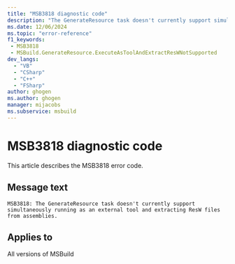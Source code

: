 ```yaml
---
title: "MSB3818 diagnostic code"
description: "The GenerateResource task doesn't currently support simultaneously running as an external tool and extracting ResW files from assemblies."
ms.date: 12/06/2024
ms.topic: "error-reference"
f1_keywords:
 - MSB3818
 - MSBuild.GenerateResource.ExecuteAsToolAndExtractResWNotSupported
dev_langs:
  - "VB"
  - "CSharp"
  - "C++"
  - "FSharp"
author: ghogen
ms.author: ghogen
manager: mijacobs
ms.subservice: msbuild
---
```


# MSB3818 diagnostic code

<!-- :::ErrorDefinitionDescription::: -->
<!-- :::editable-content name="introDescription"::: -->
This article describes the MSB3818 error code.
<!-- :::editable-content-end::: -->

## Message text

```output
MSB3818: The GenerateResource task doesn't currently support simultaneously running as an external tool and extracting ResW files from assemblies.
```

<!-- :::editable-content name="postOutputDescription"::: -->
<!--
{StrBegin="MSB3818: "}
-->
<!-- :::editable-content-end::: -->
<!-- :::ErrorDefinitionDescription-end::: -->

## Applies to

All versions of MSBuild
